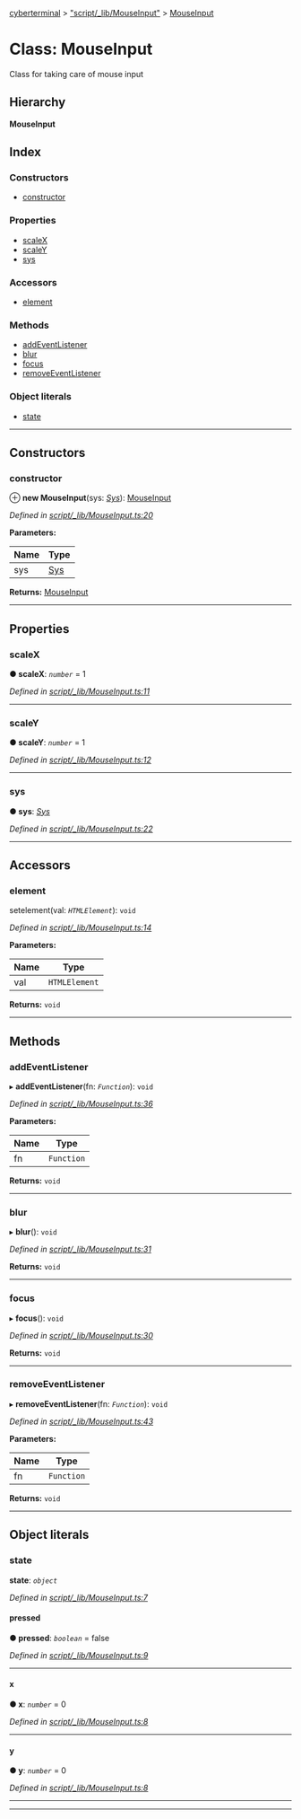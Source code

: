 [cyberterminal](../README.md) > ["script/_lib/MouseInput"](../modules/_script__lib_mouseinput_.md) > [MouseInput](../classes/_script__lib_mouseinput_.mouseinput.md)

# Class: MouseInput

Class for taking care of mouse input

## Hierarchy

**MouseInput**

## Index

### Constructors

* [constructor](_script__lib_mouseinput_.mouseinput.md#constructor)

### Properties

* [scaleX](_script__lib_mouseinput_.mouseinput.md#scalex)
* [scaleY](_script__lib_mouseinput_.mouseinput.md#scaley)
* [sys](_script__lib_mouseinput_.mouseinput.md#sys)

### Accessors

* [element](_script__lib_mouseinput_.mouseinput.md#element)

### Methods

* [addEventListener](_script__lib_mouseinput_.mouseinput.md#addeventlistener)
* [blur](_script__lib_mouseinput_.mouseinput.md#blur)
* [focus](_script__lib_mouseinput_.mouseinput.md#focus)
* [removeEventListener](_script__lib_mouseinput_.mouseinput.md#removeeventlistener)

### Object literals

* [state](_script__lib_mouseinput_.mouseinput.md#state)

---

## Constructors

<a id="constructor"></a>

###  constructor

⊕ **new MouseInput**(sys: *[Sys](../interfaces/_script__lib_sys_.sys.md)*): [MouseInput](_script__lib_mouseinput_.mouseinput.md)

*Defined in [script/_lib/MouseInput.ts:20](https://github.com/FantasyInternet/cyberterminal/blob/HEAD/src/script/_lib/MouseInput.ts#L20)*

**Parameters:**

| Name | Type |
| ------ | ------ |
| sys | [Sys](../interfaces/_script__lib_sys_.sys.md) |

**Returns:** [MouseInput](_script__lib_mouseinput_.mouseinput.md)

___

## Properties

<a id="scalex"></a>

###  scaleX

**● scaleX**: *`number`* = 1

*Defined in [script/_lib/MouseInput.ts:11](https://github.com/FantasyInternet/cyberterminal/blob/HEAD/src/script/_lib/MouseInput.ts#L11)*

___
<a id="scaley"></a>

###  scaleY

**● scaleY**: *`number`* = 1

*Defined in [script/_lib/MouseInput.ts:12](https://github.com/FantasyInternet/cyberterminal/blob/HEAD/src/script/_lib/MouseInput.ts#L12)*

___
<a id="sys"></a>

###  sys

**● sys**: *[Sys](../interfaces/_script__lib_sys_.sys.md)*

*Defined in [script/_lib/MouseInput.ts:22](https://github.com/FantasyInternet/cyberterminal/blob/HEAD/src/script/_lib/MouseInput.ts#L22)*

___

## Accessors

<a id="element"></a>

###  element

setelement(val: *`HTMLElement`*): `void`

*Defined in [script/_lib/MouseInput.ts:14](https://github.com/FantasyInternet/cyberterminal/blob/HEAD/src/script/_lib/MouseInput.ts#L14)*

**Parameters:**

| Name | Type |
| ------ | ------ |
| val | `HTMLElement` |

**Returns:** `void`

___

## Methods

<a id="addeventlistener"></a>

###  addEventListener

▸ **addEventListener**(fn: *`Function`*): `void`

*Defined in [script/_lib/MouseInput.ts:36](https://github.com/FantasyInternet/cyberterminal/blob/HEAD/src/script/_lib/MouseInput.ts#L36)*

**Parameters:**

| Name | Type |
| ------ | ------ |
| fn | `Function` |

**Returns:** `void`

___
<a id="blur"></a>

###  blur

▸ **blur**(): `void`

*Defined in [script/_lib/MouseInput.ts:31](https://github.com/FantasyInternet/cyberterminal/blob/HEAD/src/script/_lib/MouseInput.ts#L31)*

**Returns:** `void`

___
<a id="focus"></a>

###  focus

▸ **focus**(): `void`

*Defined in [script/_lib/MouseInput.ts:30](https://github.com/FantasyInternet/cyberterminal/blob/HEAD/src/script/_lib/MouseInput.ts#L30)*

**Returns:** `void`

___
<a id="removeeventlistener"></a>

###  removeEventListener

▸ **removeEventListener**(fn: *`Function`*): `void`

*Defined in [script/_lib/MouseInput.ts:43](https://github.com/FantasyInternet/cyberterminal/blob/HEAD/src/script/_lib/MouseInput.ts#L43)*

**Parameters:**

| Name | Type |
| ------ | ------ |
| fn | `Function` |

**Returns:** `void`

___

## Object literals

<a id="state"></a>

###  state

**state**: *`object`*

*Defined in [script/_lib/MouseInput.ts:7](https://github.com/FantasyInternet/cyberterminal/blob/HEAD/src/script/_lib/MouseInput.ts#L7)*

<a id="state.pressed"></a>

####  pressed

**● pressed**: *`boolean`* = false

*Defined in [script/_lib/MouseInput.ts:9](https://github.com/FantasyInternet/cyberterminal/blob/HEAD/src/script/_lib/MouseInput.ts#L9)*

___
<a id="state.x"></a>

####  x

**● x**: *`number`* = 0

*Defined in [script/_lib/MouseInput.ts:8](https://github.com/FantasyInternet/cyberterminal/blob/HEAD/src/script/_lib/MouseInput.ts#L8)*

___
<a id="state.y"></a>

####  y

**● y**: *`number`* = 0

*Defined in [script/_lib/MouseInput.ts:8](https://github.com/FantasyInternet/cyberterminal/blob/HEAD/src/script/_lib/MouseInput.ts#L8)*

___

___

